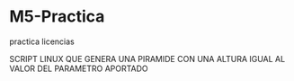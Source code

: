 # M5-Practica
practica licencias

SCRIPT LINUX QUE GENERA UNA PIRAMIDE CON UNA ALTURA IGUAL AL VALOR DEL PARAMETRO APORTADO
